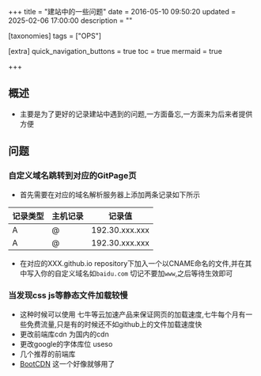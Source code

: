 +++
title = "建站中的一些问题"
date = 2016-05-10 09:50:20
updated = 2025-02-06 17:00:00
description = ""

[taxonomies]
tags = ["OPS"]

[extra]
quick_navigation_buttons = true
toc = true
mermaid = true

+++

## 概述
 * 主要是为了更好的记录建站中遇到的问题,一方面备忘,一方面来为后来者提供方便

## 问题

### 自定义域名跳转到对应的GitPage页
  * 首先需要在对应的域名解析服务器上添加两条记录如下所示


 记录类型      |     主机记录  | 记录值 
 ------------- | ------------- | -------------
A              |             @ | 192.30.xxx.xxx
A | @ | 192.30.xxx.xxx

  * 在对应的XXX.github.io repository下加入一个以CNAME命名的文件,并在其中写入你的自定义域名如`baidu.com` 切记不要加`www`,之后等待生效即可

### 当发现css js等静态文件加载较慢
 * 这种时候可以使用 七牛等云加速产品来保证网页的加载速度,七牛每个月有一些免费流量,只是有的时候还不如github上的文件加载速度快
 * 更改前端库cdn 为国内的cdn
 * 更改google的字体库位 useso
 * 几个推荐的前端库
  * [BootCDN](http://www.bootcdn.cn/?) 这一个好像就够用了


